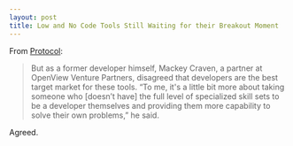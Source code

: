 ```yaml
---
layout: post
title: Low and No Code Tools Still Waiting for their Breakout Moment
---
```

From [Protocol](https://www.protocol.com/enterprise/low-code-no-code-tools):
> But as a former developer himself, Mackey Craven, a partner at OpenView Venture Partners, disagreed that developers are the best target market for these tools. “To me, it's a little bit more about taking someone who [doesn’t have] the full level of specialized skill sets to be a developer themselves and providing them more capability to solve their own problems,” he said.

Agreed.